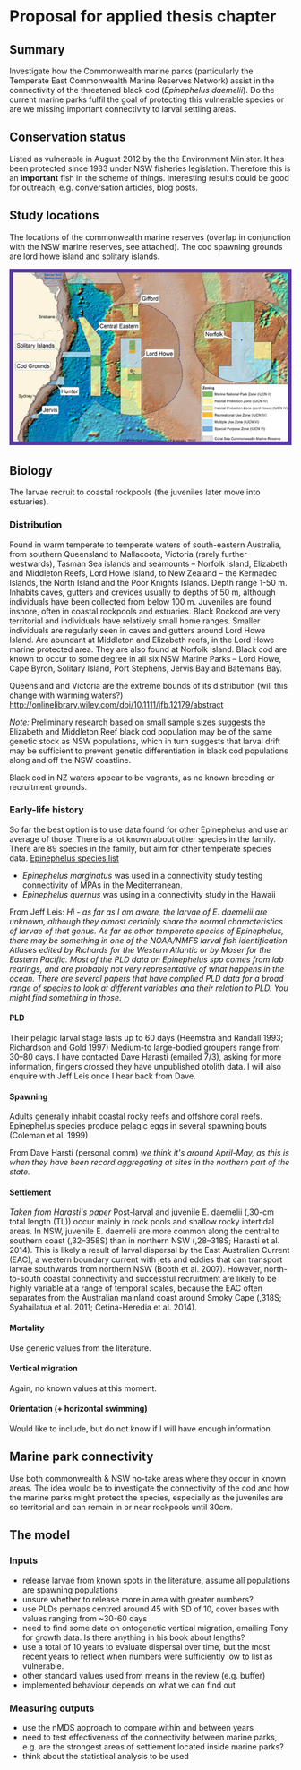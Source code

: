 # Proposal for applied thesis chapter

## Summary
Investigate how the Commonwealth marine parks (particularly the Temperate East Commonwealth Marine Reserves Network) assist in the connectivity of the threatened black cod (*Epinephelus daemelii*). Do the current marine parks fulfil the goal of protecting this vulnerable species or are we missing important connectivity to larval settling areas.

## Conservation status
Listed as vulnerable in August 2012 by the the Environment Minister. It has been protected since 1983 under NSW fisheries legislation. Therefore this is an **important** fish in the scheme of things. Interesting results could be good for outreach, e.g. conversation articles, blog posts.

## Study locations
The locations of the commonwealth marine reserves (overlap in conjunction with the NSW marine reserves, see attached). The cod spawning grounds are lord howe island and solitary islands.

![](../figs/map-te-network_0.jpg)

## Biology
The larvae recruit to coastal rockpools (the juveniles later move into estuaries).

### Distribution
Found in warm temperate to temperate waters of south-eastern Australia, from southern Queensland to Mallacoota, Victoria (rarely further westwards), Tasman Sea islands and seamounts – Norfolk Island, Elizabeth and Middleton Reefs, Lord Howe Island, to New Zealand – the Kermadec Islands, the North Island and the Poor Knights Islands. Depth range 1-50 m.
Inhabits caves, gutters and crevices usually to depths of 50 m, although individuals have been collected from below 100 m. Juveniles are found inshore, often in coastal rockpools and estuaries.
Black Rockcod are very territorial and individuals have relatively small home ranges. Smaller individuals are regularly seen in caves and gutters around Lord Howe Island. Are abundant at Middleton and Elizabeth reefs, in the Lord Howe marine protected area. They are also found at Norfolk island.
Black cod are known to occur to some degree in all six NSW Marine Parks – Lord Howe, Cape Byron, Solitary Island, Port Stephens, Jervis Bay and Batemans Bay.

Queensland and Victoria are the extreme bounds of its distribution (will this change with warming waters?)
http://onlinelibrary.wiley.com/doi/10.1111/jfb.12179/abstract

*Note:* Preliminary research based on small sample sizes suggests the Elizabeth and Middleton Reef black cod population may be of the same genetic stock as NSW populations, which in turn suggests that larval drift may be sufficient to prevent genetic differentiation in black cod populations along and off the NSW coastline.

Black cod in NZ waters appear to be vagrants, as no known breeding or recruitment grounds.

### Early-life history
So far the best option is to use data found for other Epinephelus and use an average of those. There is a lot known about other species in the family. There are 89 species in the family, but aim for other temperate species data.
[Epinephelus species list](http://www.fishbase.org/identification/SpeciesList.php?genus=Epinephelus)

- *Epinephelus marginatus* was used in a connectivity study testing connectivity of MPAs in the Mediterranean.
- *Epinephelus quernus* was using in a connectivity study in the Hawaii

From Jeff Leis:
*Hi - as far as I am aware, the larvae of E. daemelii are unknown, although they almost certainly share the normal characteristics of larvae of that genus.  As far as other temperate species of Epinephelus, there may be something in one of the NOAA/NMFS larval fish identification Atlases edited by Richards for the Western Atlantic or by Moser for the Eastern Pacific. Most of the PLD data on Epinephelus spp comes from lab rearings, and are probably not very representative of what happens in the ocean.  There are several papers that have complied PLD data for a broad range of species to look at different variables and their relation to PLD.  You might find something in those.*

#### PLD
Their pelagic larval stage lasts up to 60 days (Heemstra and Randall 1993; Richardson and Gold 1997)
Medium-to large-bodied groupers range from 30–80 days. I have contacted Dave Harasti (emailed 7/3), asking for more information, fingers crossed they have unpublished otolith data. I will also enquire with Jeff Leis once I hear back from Dave.

#### Spawning
Adults generally inhabit coastal rocky reefs and offshore coral reefs.
Epinephelus species produce pelagic eggs in several spawning bouts (Coleman et al. 1999)

From Dave Harsti (personal comm)
*we think it's around April-May, as this is when they have been record aggregating at sites in the northern part of the state.*

#### Settlement
*Taken from Harasti's paper*
Post-larval and juvenile E. daemelii (,30-cm total length (TL)) occur mainly in rock pools and shallow rocky intertidal areas.
In NSW, juvenile E. daemelii are more common along the central to southern coast (,32–358S) than in northern NSW (,28–318S; Harasti et al. 2014). This is likely a result of larval dispersal by the East Australian Current (EAC), a western boundary current with jets and eddies that can transport larvae southwards from northern NSW (Booth et al. 2007). However, north-to-south coastal connectivity and successful recruitment are likely to be highly variable at a range of temporal scales, because the EAC often separates from the Australian mainland coast around Smoky Cape (,318S; Syahailatua et al. 2011; Cetina-Heredia et al. 2014).

#### Mortality
Use generic values from the literature.

#### Vertical migration
Again, no known values at this moment.

#### Orientation (+ horizontal swimming)
Would like to include, but do not know if I will have enough information.

## Marine park connectivity
Use both commonwealth & NSW no-take areas where they occur in known areas. The idea would be to investigate the connectivity of the cod and how the marine parks might protect the species, especially as the juveniles are so territorial and can remain in or near rockpools until 30cm.

## The model

### Inputs
- release larvae from known spots in the literature, assume all populations are spawning populations
- unsure whether to release more in area with greater numbers?
- use PLDs perhaps centred around 45 with SD of 10, cover bases with values ranging from ~30-60 days
- need to find some data on ontogenetic vertical migration, emailing Tony for growth data. Is there anything in his book about lengths?
- use a total of 10 years to evaluate dispersal over time, but the most recent years to reflect when numbers were sufficiently low to list as vulnerable.
- other standard values used from means in the review (e.g. buffer)
- implemented behaviour depends on what we can find out

### Measuring outputs
- use the nMDS approach to compare within and between years
- need to test effectiveness of the connectivity between marine parks, e.g. are the strongest areas of settlement located inside marine parks?
- think about the statistical analysis to be used
